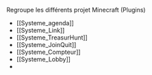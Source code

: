 
Regroupe les différents projet Minecraft (Plugins)

- [[Systeme_agenda]]
- [[Systeme_Link]]
- [[Systeme_TreasurHunt]]
- [[Systeme_JoinQuit]]
- [[Systeme_Compteur]]
- [[Systeme_Lobby]]
- 